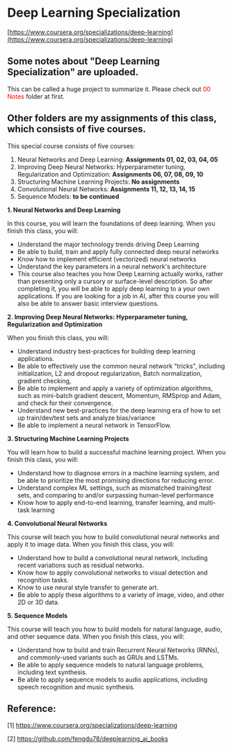 # Deep Learning Specialization

[https://www.coursera.org/specializations/deep-learning](https://www.coursera.org/specializations/deep-learning)

## Some notes about "Deep Learning Specialization" are uploaded. 
This can be called a huge project to summarize it. Please check out <font color='red'>00 Notes</font> folder at first. 

## Other folders are my assignments of this class, which consists of five courses.
This special course consists of five courses:
1. Neural Networks and Deep Learning: **Assignments 01, 02, 03, 04, 05**
2. Improving Deep Neural Networks: Hyperparameter tuning, Regularization and Optimization: **Assignments 06, 07, 08, 09, 10**
3. Structuring Machine Learning Projects: **No assignments**
4. Convolutional Neural Networks: **Assignments 11, 12, 13, 14, 15**
5. Sequence Models: **to be continued**


**1. Neural Networks and Deep Learning**

In this course, you will learn the foundations of deep learning. When you finish this class, you will:
- Understand the major technology trends driving Deep Learning
- Be able to build, train and apply fully connected deep neural networks
- Know how to implement efficient (vectorized) neural networks
- Understand the key parameters in a neural network's architecture
- This course also teaches you how Deep Learning actually works, rather than presenting only a cursory or surface-level description. So after completing it, you will be able to apply deep learning to a your own applications. If you are looking for a job in AI, after this course you will also be able to answer basic interview questions.


**2. Improving Deep Neural Networks: Hyperparameter tuning, Regularization and Optimization**

When you finish this class, you will:
- Understand industry best-practices for building deep learning applications.
- Be able to effectively use the common neural network "tricks", including initialization, L2 and dropout regularization, Batch normalization, gradient checking,
- Be able to implement and apply a variety of optimization algorithms, such as mini-batch gradient descent, Momentum, RMSprop and Adam, and check for their convergence.
- Understand new best-practices for the deep learning era of how to set up train/dev/test sets and analyze bias/variance
- Be able to implement a neural network in TensorFlow.


**3. Structuring Machine Learning Projects**

You will learn how to build a successful machine learning project. When you finish this class, you will:
- Understand how to diagnose errors in a machine learning system, and be able to prioritize the most promising directions for reducing error.
- Understand complex ML settings, such as mismatched training/test sets, and comparing to and/or surpassing human-level performance
- Know how to apply end-to-end learning, transfer learning, and multi-task learning


**4. Convolutional Neural Networks**

This course will teach you how to build convolutional neural networks and apply it to image data. When you finish this class, you will:
- Understand how to build a convolutional neural network, including recent variations such as residual networks.
- Know how to apply convolutional networks to visual detection and recognition tasks.
- Know to use neural style transfer to generate art.
- Be able to apply these algorithms to a variety of image, video, and other 2D or 3D data.


**5. Sequence Models**

This course will teach you how to build models for natural language, audio, and other sequence data. When you finish this class, you will:
- Understand how to build and train Recurrent Neural Networks (RNNs), and commonly-used variants such as GRUs and LSTMs.
- Be able to apply sequence models to natural language problems, including text synthesis.
- Be able to apply sequence models to audio applications, including speech recognition and music synthesis.

## Reference:
[1] https://www.coursera.org/specializations/deep-learning

[2] https://github.com/fengdu78/deeplearning_ai_books
